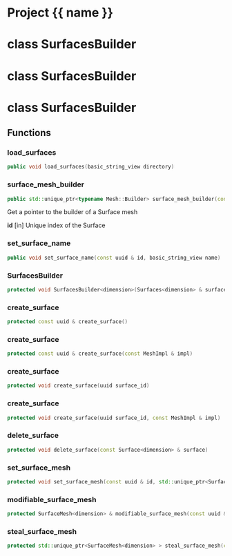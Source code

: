 <script setup>
import {useRoute} from 'vitepress'
const {path} = useRoute()
const tokens = path.split('/')
const words = tokens[2].split('-');
for (let i = 0; i < words.length; i++) {
    words[i] = words[i].charAt(0).toUpperCase() + words[i].slice(1);
    words[i] = words[i].replace('geode', 'Geode')
}
const name = words.join('-');
</script>
# Project {{ name }}

# class SurfacesBuilder


# class SurfacesBuilder


# class SurfacesBuilder


## Functions

### load_surfaces

```cpp
public void load_surfaces(basic_string_view directory)
```


### surface_mesh_builder

```cpp
public std::unique_ptr<typename Mesh::Builder> surface_mesh_builder(const uuid & id)
```


 Get a pointer to the builder of a Surface mesh

**id** [in] Unique index of the Surface

### set_surface_name

```cpp
public void set_surface_name(const uuid & id, basic_string_view name)
```


### SurfacesBuilder

```cpp
protected void SurfacesBuilder<dimension>(Surfaces<dimension> & surfaces)
```


### create_surface

```cpp
protected const uuid & create_surface()
```


### create_surface

```cpp
protected const uuid & create_surface(const MeshImpl & impl)
```


### create_surface

```cpp
protected void create_surface(uuid surface_id)
```


### create_surface

```cpp
protected void create_surface(uuid surface_id, const MeshImpl & impl)
```


### delete_surface

```cpp
protected void delete_surface(const Surface<dimension> & surface)
```


### set_surface_mesh

```cpp
protected void set_surface_mesh(const uuid & id, std::unique_ptr<SurfaceMesh<dimension> > mesh)
```


### modifiable_surface_mesh

```cpp
protected SurfaceMesh<dimension> & modifiable_surface_mesh(const uuid & id)
```


### steal_surface_mesh

```cpp
protected std::unique_ptr<SurfaceMesh<dimension> > steal_surface_mesh(const uuid & id)
```




